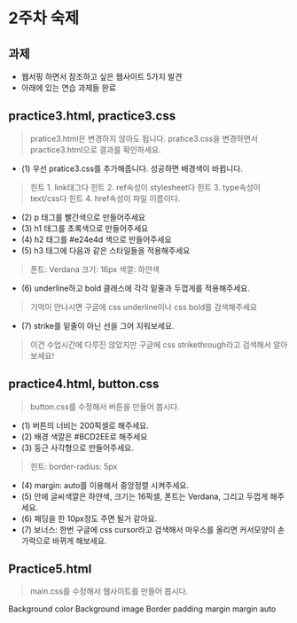 # 2주차 숙제

## 과제

- 웹서핑 하면서 참조하고 싶은 웹사이트 5가지 발견
- 아래에 있는 연습 과제들 완료

## practice3.html, practice3.css

> pratice3.html은 변경하지 않아도 됩니다.
> pratice3.css을 변경하면서 practice3.html으로 결과를 확인하세요.

- (1) 우선 pratice3.css를 추가해줍니다. 성공하면 배경색이 바뀝니다.
> 힌트 1. link태그다
> 힌트 2. ref속성이 stylesheet다
> 힌트 3. type속성이 text/css다
> 힌트 4. href속성이 파일 이름이다.

- (2) p 태그를 빨간색으로 만들어주세요
- (3) h1 태그를 초록색으로 만들어주세요
- (4) h2 태그를 #e24e4d 색으로 만들어주세요
- (5) h3 태그에 다음과 같은 스타일들을 적용해주세요
> 폰트: Verdana
> 크기: 16px
> 색깔: 하얀색

- (6) underline하고 bold 클래스에 각각 밑줄과 두껍게를 적용해주세요.
> 기억이 안나시면 구글에 css underline이나 css bold를 검색해주세요

- (7)  strike를 밑줄이 아닌 선을 그어 지워보세요.
> 이건 수업시간에 다루진 않았지만 구글에 css strikethrough라고 검색해서 알아보세요!

## practice4.html, button.css

> button.css를 수정해서 버튼을 만들어 봅시다.

- (1) 버튼의 너비는 200픽셀로 해주세요.
- (2) 배경 색깔은 #BCD2EE로 해주세요
- (3) 둥근 사각형으로 만들어주세요.
> 힌트: border-radius: 5px

- (4) margin: auto를 이용해서 중앙정렬 시켜주세요.
- (5) 안에 글씨색깔은 하얀색, 크기는 16픽셀, 폰트는 Verdana, 그리고 두껍게 해주세요.
- (6) 패딩을 한 10px정도 주면 될거 같아요.
- (7) 보너스: 한번 구글에 css cursor라고 검색해서 마우스를 올리면 커서모양이 손가락으로 바뀌게 해보세요.

## Practice5.html

> main.css를 수정해서 웹사이트를 만들어 봅시다.

Background color
Background image
Border
padding
margin
margin auto
